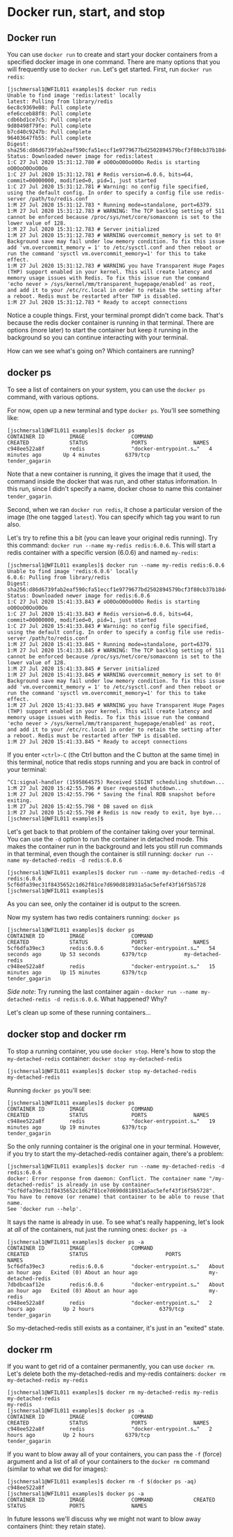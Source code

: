 # Docker run, start, and stop

## Docker run
You can use `docker run` to create and start your docker containers from a specified docker image in one command.  There are many options that you will frequently use to `docker run`.  Let's get started.  First, run `docker run redis`:
```
[jschmersal1@WFIL011 examples]$ docker run redis
Unable to find image 'redis:latest' locally
latest: Pulling from library/redis
6ec8c9369e08: Pull complete 
efe6cceb88f8: Pull complete 
cdb6bd1ce7c5: Pull complete 
9d80498f79fe: Pull complete 
b7cd40c9247b: Pull complete 
96403647fb55: Pull complete 
Digest: sha256:d86d6739fab2eaf590cfa51eccf1e9779677bd2502894579bcf3f80cb37b18d4
Status: Downloaded newer image for redis:latest
1:C 27 Jul 2020 15:31:12.780 # oO0OoO0OoO0Oo Redis is starting oO0OoO0OoO0Oo
1:C 27 Jul 2020 15:31:12.781 # Redis version=6.0.6, bits=64, commit=00000000, modified=0, pid=1, just started
1:C 27 Jul 2020 15:31:12.781 # Warning: no config file specified, using the default config. In order to specify a config file use redis-server /path/to/redis.conf
1:M 27 Jul 2020 15:31:12.783 * Running mode=standalone, port=6379.
1:M 27 Jul 2020 15:31:12.783 # WARNING: The TCP backlog setting of 511 cannot be enforced because /proc/sys/net/core/somaxconn is set to the lower value of 128.
1:M 27 Jul 2020 15:31:12.783 # Server initialized
1:M 27 Jul 2020 15:31:12.783 # WARNING overcommit_memory is set to 0! Background save may fail under low memory condition. To fix this issue add 'vm.overcommit_memory = 1' to /etc/sysctl.conf and then reboot or run the command 'sysctl vm.overcommit_memory=1' for this to take effect.
1:M 27 Jul 2020 15:31:12.783 # WARNING you have Transparent Huge Pages (THP) support enabled in your kernel. This will create latency and memory usage issues with Redis. To fix this issue run the command 'echo never > /sys/kernel/mm/transparent_hugepage/enabled' as root, and add it to your /etc/rc.local in order to retain the setting after a reboot. Redis must be restarted after THP is disabled.
1:M 27 Jul 2020 15:31:12.783 * Ready to accept connections
```

Notice a couple things.  First, your terminal prompt didn't come back.  That's because the redis docker container is running in that terminal.  There are options (more later) to start the container but keep it running in the background so you can continue interacting with your terminal.

How can we see what's going on?  Which containers are running?

## docker ps

To see a list of containers on your system, you can use the `docker ps` command, with various options.

For now, open up a new terminal and type `docker ps`.  You'll see something like:
```
[jschmersal1@WFIL011 examples]$ docker ps
CONTAINER ID        IMAGE               COMMAND                  CREATED             STATUS              PORTS               NAMES
c948ee522a8f        redis               "docker-entrypoint.s…"   4 minutes ago       Up 4 minutes        6379/tcp            tender_gagarin
```

Note that a new container is running, it gives the image that it used, the command inside the docker that was run, and other status information.  In this run, since I didn't specify a name, docker chose to name this container `tender_gagarin`.

Second, when we ran `docker run redis`, it chose a particular version of the image (the one tagged `latest`).  You can specify which tag you want to run also.

Let's try to refine this a bit (you can leave your original redis running).  Try this command: `docker run --name my-redis redis:6.0.6`.  This will start a redis container with a specific version (6.0.6) and named `my-redis`:
```
[jschmersal1@WFIL011 examples]$ docker run --name my-redis redis:6.0.6
Unable to find image 'redis:6.0.6' locally
6.0.6: Pulling from library/redis
Digest: sha256:d86d6739fab2eaf590cfa51eccf1e9779677bd2502894579bcf3f80cb37b18d4
Status: Downloaded newer image for redis:6.0.6
1:C 27 Jul 2020 15:41:33.843 # oO0OoO0OoO0Oo Redis is starting oO0OoO0OoO0Oo
1:C 27 Jul 2020 15:41:33.843 # Redis version=6.0.6, bits=64, commit=00000000, modified=0, pid=1, just started
1:C 27 Jul 2020 15:41:33.843 # Warning: no config file specified, using the default config. In order to specify a config file use redis-server /path/to/redis.conf
1:M 27 Jul 2020 15:41:33.845 * Running mode=standalone, port=6379.
1:M 27 Jul 2020 15:41:33.845 # WARNING: The TCP backlog setting of 511 cannot be enforced because /proc/sys/net/core/somaxconn is set to the lower value of 128.
1:M 27 Jul 2020 15:41:33.845 # Server initialized
1:M 27 Jul 2020 15:41:33.845 # WARNING overcommit_memory is set to 0! Background save may fail under low memory condition. To fix this issue add 'vm.overcommit_memory = 1' to /etc/sysctl.conf and then reboot or run the command 'sysctl vm.overcommit_memory=1' for this to take effect.
1:M 27 Jul 2020 15:41:33.845 # WARNING you have Transparent Huge Pages (THP) support enabled in your kernel. This will create latency and memory usage issues with Redis. To fix this issue run the command 'echo never > /sys/kernel/mm/transparent_hugepage/enabled' as root, and add it to your /etc/rc.local in order to retain the setting after a reboot. Redis must be restarted after THP is disabled.
1:M 27 Jul 2020 15:41:33.845 * Ready to accept connections
```

If you enter `<ctrl>-C` (the Ctrl button and the C button at the same time) in this terminal, notice that redis stops running and you are back in control of your terminal:
```
^C1:signal-handler (1595864575) Received SIGINT scheduling shutdown...
1:M 27 Jul 2020 15:42:55.796 # User requested shutdown...
1:M 27 Jul 2020 15:42:55.796 * Saving the final RDB snapshot before exiting.
1:M 27 Jul 2020 15:42:55.798 * DB saved on disk
1:M 27 Jul 2020 15:42:55.798 # Redis is now ready to exit, bye bye...
[jschmersal1@WFIL011 examples]$
```

Let's get back to that problem of the container taking over your terminal.  You can use the `-d` option to run the container in detached mode.  This makes the container run in the background and lets you still run commands in that terminal, even though the container is still running: `docker run --name my-detached-redis -d redis:6.0.6`
```
[jschmersal1@WFIL011 examples]$ docker run --name my-detached-redis -d redis:6.0.6
5cf6dfa39ec31f8435652c1d62f81ce7d690d818931a5ac5efef43f16f5b5728
[jschmersal1@WFIL011 examples]$
```

As you can see, only the container id is output to the screen.

Now my system has two redis containers running: `docker ps`
```
[jschmersal1@WFIL011 examples]$ docker ps
CONTAINER ID        IMAGE               COMMAND                  CREATED             STATUS              PORTS               NAMES
5cf6dfa39ec3        redis:6.0.6         "docker-entrypoint.s…"   54 seconds ago      Up 53 seconds       6379/tcp            my-detached-redis
c948ee522a8f        redis               "docker-entrypoint.s…"   15 minutes ago      Up 15 minutes       6379/tcp            tender_gagarin
```

_Side note_: Try running the last container again - `docker run --name my-detached-redis -d redis:6.0.6`.  What happened?  Why?

Let's clean up some of these running containers...

## docker stop and docker rm
To stop a running container, you use `docker stop`.  Here's how to stop the `my-detached-redis` container: `docker stop my-detached-redis`
```
[jschmersal1@WFIL011 examples]$ docker stop my-detached-redis
my-detached-redis
```

Running `docker ps` you'll see:
```
[jschmersal1@WFIL011 examples]$ docker ps
CONTAINER ID        IMAGE               COMMAND                  CREATED             STATUS              PORTS               NAMES
c948ee522a8f        redis               "docker-entrypoint.s…"   19 minutes ago      Up 19 minutes       6379/tcp            tender_gagarin
```

So the only running container is the original one in your terminal.  However, if you try to start the my-detached-redis container again, there's a problem:
```
[jschmersal1@WFIL011 examples]$ docker run --name my-detached-redis -d redis:6.0.6
docker: Error response from daemon: Conflict. The container name "/my-detached-redis" is already in use by container "5cf6dfa39ec31f8435652c1d62f81ce7d690d818931a5ac5efef43f16f5b5728". You have to remove (or rename) that container to be able to reuse that name.
See 'docker run --help'.
```

It says the name is already in use.  To see what's really happening, let's look at *all* of the containers, nut just the running ones:  `docker ps -a`
```
[jschmersal1@WFIL011 examples]$ docker ps -a
CONTAINER ID        IMAGE               COMMAND                  CREATED             STATUS                         PORTS               NAMES
5cf6dfa39ec3        redis:6.0.6         "docker-entrypoint.s…"   About an hour ago   Exited (0) About an hour ago                       my-detached-redis
7dbdbcaaf12e        redis:6.0.6         "docker-entrypoint.s…"   About an hour ago   Exited (0) About an hour ago                       my-redis
c948ee522a8f        redis               "docker-entrypoint.s…"   2 hours ago         Up 2 hours                     6379/tcp            tender_gagarin
```

So my-detached-redis still exists as a container, it's just in an "exited" state.

## docker rm
If you want to get rid of a container permanently, you can use `docker rm`.  Let's delete both the my-detached-redis and my-redis containers: `docker rm my-detached-redis my-redis`
```
[jschmersal1@WFIL011 examples]$ docker rm my-detached-redis my-redis
my-detached-redis
my-redis
[jschmersal1@WFIL011 examples]$ docker ps -a
CONTAINER ID        IMAGE               COMMAND                  CREATED             STATUS              PORTS               NAMES
c948ee522a8f        redis               "docker-entrypoint.s…"   2 hours ago         Up 2 hours          6379/tcp            tender_gagarin
```

If you want to blow away all of your containers, you can pass the `-f` (force) argument and a list of all of your containers to the `docker rm` command (similar to what we did for images):
```
[jschmersal1@WFIL011 examples]$ docker rm -f $(docker ps -aq)
c948ee522a8f
[jschmersal1@WFIL011 examples]$ docker ps -a
CONTAINER ID        IMAGE               COMMAND             CREATED             STATUS              PORTS               NAMES
```

In future lessons we'll discuss why we might not want to blow away containers (hint: they retain state).

